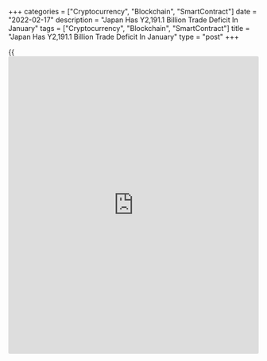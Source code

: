 +++
categories = ["Cryptocurrency", "Blockchain", "SmartContract"]
date = "2022-02-17"
description = "Japan Has Y2,191.1 Billion Trade Deficit In January"
tags = ["Cryptocurrency", "Blockchain", "SmartContract"]
title = "Japan Has Y2,191.1 Billion Trade Deficit In January"
type = "post"
+++

{{<iframe id="large-banner" src="https://www.bounty.group/#slide=5.0" width="100%" height="600" scrolling="no" style="border: 0px solid rgb(216, 221, 230); border-radius: 3px;">}}

Japan posted a merchandise trade deficit of 2,191.1 billion yen in
January, the Ministry of Finance said on Thursday.

That missed expectations for a shortfall of 1,607 billion following the
downwardly revised 583.3 billion yen deficit in December (originally a
582.4 billion yen deficit).

Exports gained 9.6 percent on year, shy of expectations for an increase
or 16.5 percent and down from 17.5 percent in the previous month.

Imports surged an annual 39.6 percent, exceeding forecasts for a gain of
37.1 percent after spiking 41.1 percent a month earlier.

For comments and feedback [contact](https://www.playgroundfx.com/contact/): editorial@rtt[news](https://www.letsplayfx.com/blog/forex-news-website/).com

[Economic News][1]

 **What parts of the world are seeing the best (and worst) economic
performances lately? Click[here][2] to check out our [Econ Scorecard][2]
and find out! See up-to-the-moment [ranking](https://www.playgroundfx.com/blog/crypto-exchange-ranking/)s for the best and worst
performers in [GDP][3], [unemployment rate][4], [inflation][5] and much
more.**

   1. www.rtt[news](https://www.letsplayfx.com/blog/forex-news-website/).com/Content/EconomicNews.aspx
   2. www.rtt[news](https://www.letsplayfx.com/blog/forex-news-website/).com/economic-scorecard/world-rank/unemployment-rate/highest-performance.aspx
   3. www.rtt[news](https://www.letsplayfx.com/blog/forex-news-website/).com/economic-scorecard/world-rank/GDP/highest-performance.aspx
   4. www.rtt[news](https://www.letsplayfx.com/blog/forex-news-website/).com/economic-scorecard/world-rank/unemployment-rate/lowest-performance.aspx
   5. www.rtt[news](https://www.letsplayfx.com/blog/forex-news-website/).com/economic-scorecard/world-rank/CPI/highest-performance.aspx